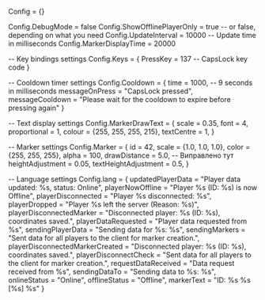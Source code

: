 Config = {}

Config.DebugMode = false
Config.ShowOfflinePlayerOnly = true -- or false, depending on what you need
Config.UpdateInterval = 10000 -- Update time in milliseconds
Config.MarkerDisplayTime = 20000


-- Key bindings settings
Config.Keys = {
    PressKey = 137 -- CapsLock key code
}

-- Cooldown timer settings
Config.Cooldown = {
    time = 1000, -- 9 seconds in milliseconds
    messageOnPress = "CapsLock pressed",
    messageCooldown = "Please wait for the cooldown to expire before pressing again"
}

-- Text display settings
Config.MarkerDrawText = {
    scale = 0.35,
    font = 4,
    proportional = 1,
    colour = {255, 255, 255, 215},
    textCentre = 1,
}

-- Marker settings
Config.Marker = {
    id = 42,
    scale = {1.0, 1.0, 1.0},
    color = {255, 255, 255},
    alpha = 100,
    drawDistance = 5.0,  -- Виправлено тут
    heightAdjustment = 0.05,
    textHeightAdjustment = 0.5,
}

-- Language settings
Config.lang = {
    updatedPlayerData = "Player data updated: %s, status: Online",
    playerNowOffline = "Player %s (ID: %s) is now Offline",
    playerDisconnected = "Player %s disconnected: %s",
    playerDropped = "Player %s left the server (Reason: %s)",
    playerDisconnectedMarker = "Disconnected player: %s (ID: %s), coordinates saved.",
    playerDataRequested = "Player data requested from %s",
    sendingPlayerData = "Sending data for %s: %s",
    sendingMarkers = "Sent data for all players to the client for marker creation.",
    playerDisconnectedMarkerCreated = "Disconnected player: %s (ID: %s), coordinates saved.",
    playerDisconnectCheck = "Sent data for all players to the client for marker creation.",
    requestDataReceived = "Data request received from %s",
    sendingDataTo = "Sending data to %s: %s",
    onlineStatus = "Online",
    offlineStatus = "Offline",
    markerText = "ID: %s %s [%s] %s"
}
